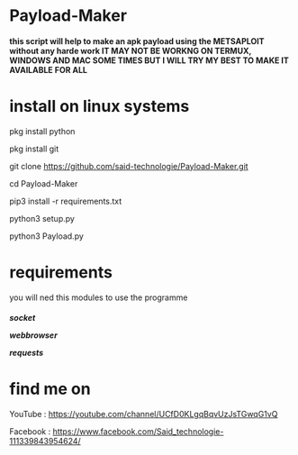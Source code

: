 
# Payload-Maker
<h4><h4>
  this script will help to make an apk payload using the METSAPLOIT without any harde work 
  IT MAY NOT BE WORKNG ON TERMUX, WINDOWS AND MAC SOME TIMES BUT I WILL TRY MY BEST TO MAKE IT AVAILABLE FOR ALL

# install on linux systems
  
 
pkg install python
 
pkg install git

git clone https://github.com/said-technologie/Payload-Maker.git
 
cd Payload-Maker 
 
pip3 install -r requirements.txt
 
python3 setup.py
 
python3 Payload.py
   
# requirements
you will ned this modules to use the programme
<h5>
socket

webbrowser

requests
<h5>


# find me on

  YouTube : https://youtube.com/channel/UCfD0KLgqBqvUzJsTGwqG1vQ
  
  Facebook : https://www.facebook.com/Said_technologie-111339843954624/
